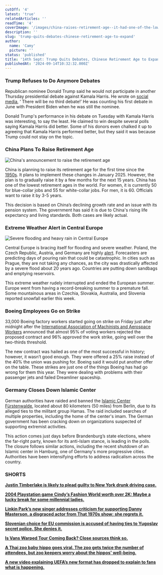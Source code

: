 ```yaml
---
cutOff: '4'
latest: 'true'
relatedArticles: ''
readTime: '4'
coverImage: '/images/china-raises-retirement-age--it-had-one-of-the-lower-ones-in-the-world--1--I0Nz.webp'
description: ''
slug: 'trump-quits-debates-chinese-retirement-age-to-expand'
author:
  name: 'Camy'
  picture: ''
status: 'published'
title: '14th Sept: Trump Quits Debates, Chinese Retirement Age to Expand'
publishedAt: '2024-09-14T10:32:32.000Z'
---
```


### Trump Refuses to Do Anymore Debates

Republican nominee Donald Trump said he would not participate in another Thursday presidential debate against Kamala Harris. He wrote on [social media](https://www.reuters.com/world/us/trump-says-he-will-not-participate-another-debate-with-kamala-harris-2024-09-12/), ‘ There will be no third debate!’ He was counting his first debate in June with President Biden when he was still the nominee.

Donald Trump's performance in his debate on Tuesday with Kamala Harris was interesting, to say the least. He claimed to win despite several polls saying Kamala Harris did better. Some of his donors even chalked it up to agreeing that Kamala Harris performed better, but they said it was because Trump could not stay on the topic. 

### China Plans To Raise Retirement Age

![China's announcement to raise the retirement age](/images/china-raises-retirement-age--it-had-one-of-the-lower-ones-in-the-world--1--A4ND.webp)

China is planning to raise its retirement age for the first time since the [1950s](https://www.bbc.com/news/articles/c62421le4j6o). It plans to implement these changes in January 2025. However, the plan is to gradually raise it by a few months for the next 15 years. China has one of the lowest retirement ages in the world. For women, it is currently 50 for blue-collar jobs and 55 for white-collar jobs. For men, it is 60. Officials want to raise it by 3-5 years. 

This decision is based on China’s declining growth rate and an issue with its pension system. The government has said it is due to China's rising life expectancy and living standards. Both cases are likely actual. 

### Extreme Weather Alert in Central Europe

![Severe flooding and heavy rain in Central Europe](/images/extreme-weather-alert-in-central-europe--flooding---1--IxOT.webp)

Central Europe is bracing itself for flooding and severe weather. Poland, the Czech Republic, Austria, and Germany are highly [alert](https://www.bbc.com/news/articles/c2l1l8ng2edo). Forecasters are predicting days of pouring rain that could be catastrophic. In cities such as Prague, they are not taking any chances, as the city was drastically affected by a severe flood about 20 years ago. Countries are putting down sandbags and emptying reservoirs. 

This extreme weather rudely interrupted and ended the European summer. Europe went from having a record-breaking summer to a premature fall. Some mountainous areas in Czechia, Slovakia, Australia, and Slovenia reported snowfall earlier this week.

### Boeing Employees Go on Strike

33,000 Boeing factory workers started going on strike on Friday just after midnight after the [International Association of Machinists and Aerospace Workers](https://apnews.com/article/boeing-strike-machinists-contract-9f61a7d48675d1c3517233d40d4ec2b1) announced that almost 95% of voting workers rejected the proposed contract and 96% approved the work strike, going well over the two-thirds threshold. 

The new contract was hailed as one of the most successful in history; however, it wasn’t good enough. They were offered a 25% raise instead of the 40% the union was pushing for. Boeing said it would put another offer on the table. These strikes are just one of the things Boeing has had go wrong for them this year. They were dealing with problems with their passenger jets and failed Dreamliner spaceship.

### Germany Closes Down Islamic Center

German authorities have raided and banned the [Islamic Center Fürstenwalde](https://www.dw.com/en/german-state-bans-islamic-center-over-alleged-hamas-links/a-70202681), located about 80 kilometers (50 miles) from Berlin, due to its alleged ties to the militant group Hamas. The raid included searches of multiple properties, including the home of the center's imam. The German government has been cracking down on organizations suspected of supporting extremist activities.

This action comes just days before Brandenburg’s state elections, where the far-right party, known for its anti-Islam stance, is leading in the polls. The closure follows similar actions, including the recent shutdown of an Islamic center in Hamburg, one of Germany's more progressive cities. Authorities have been intensifying efforts to address radicalism across the country. 

### SHORTS

[**Justin Timberlake is likely to plead guilty to New York drunk driving case.**](https://apnews.com/article/justin-timberlake-guilty-plea-dui-new-york-cef669c8c25fad277f47bd17536a2940)

[**2004 Playstation game Cindy’s Fashion World worth over 2K: Maybe a lucky break for some millennial ladies.**](https://www.uniladtech.com/gaming/playstation/cindys-fashion-world-price-ps1-price-320831-20240911)

[**Linkin Park’s new singer addresses criticism for supporting Danny Masterson, a disgraced actor from That 1970s show; she regrets it.**](https://www.msn.com/en-us/tv/celebrity/linkin-parks-singer-emily-armstrong-addresses-danny-masterson-support/ar-AA1qhoFD)

[**Slovenian choice for EU commission is accused of having ties to Yugoslav secret police. She denies it.**](https://www.euronews.com/my-europe/2024/09/13/new-slovene-eu-commissioner-pick-unacceptable-due-to-yugoslav-secret-police-links-epp) 

[**Is Vans Warped Tour Coming Back? Close sources think so.**](https://www.statesman.com/story/news/state/2024/09/13/vans-warped-tour-2025-return-live-nation-ticketmaster-rumors/75192667007/)

[**A Thai zoo baby hippo goes viral. The zoo gets twice the number of attendees, but zoo keepers worry about the hippos' well-being.**](https://www.firstpost.com/explainers/how-fame-is-hurting-thailands-viral-baby-pygmy-hippo-moo-deng-13815740.html)

[**A new video explaining UEFA’s new format has dropped to explain to fans what is happening.**](https://www.euronews.com/video/2024/09/12/introducing-the-new-uefa-champions-league-format)